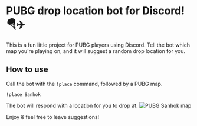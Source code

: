 # PUBG drop location bot for Discord! 🪂✈️
This is a fun little project for PUBG players using Discord. Tell the bot which map you're playing on, and it will suggest a random drop location for you.

## How to use
Call the bot with the `!place` command, followed by a PUBG map.

```
!place Sanhok
```

The bot will respond with a location for you to drop at.
![PUBG Sanhok map](https://i.imgur.com/EFTKwDo.png)

Enjoy & feel free to leave suggestions!